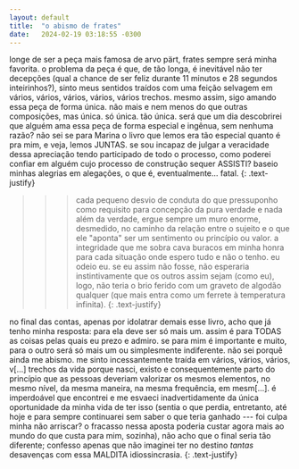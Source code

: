 ```yaml
---
layout: default
title:  "o abismo de frates"
date:   2024-02-19 03:18:55 -0300
---
```


longe de ser a peça mais famosa de arvo pärt, frates sempre será minha favorita.
o problema da peça é que, de tão longa, é inevitável não ter decepções (qual a chance de ser feliz durante 11 minutos e 28 segundos inteirinhos?), sinto meus sentidos traídos com uma feição selvagem em vários, vários, vários, vários, vários trechos.
mesmo assim, sigo amando essa peça de forma única.
não mais e nem menos do que outras composições, mas única. só única. tão única.
será que um dia descobrirei que alguém ama essa peça de forma especial e ingênua, sem nenhuma razão?
não sei se para Marina o livro que lemos era tão especial quanto é pra mim, e veja, lemos JUNTAS.
se sou incapaz de julgar a veracidade dessa apreciação tendo participado de todo o processo, como poderei confiar em alguém cujo processo de construção sequer ASSISTI? baseio minhas alegrias em alegações, o que é, eventualmente... fatal.
{: .text-justify}
>>> cada pequeno desvio de conduta do que pressuponho como requisito para concepção da pura verdade e nada além da verdade, ergue sempre um muro enorme, desmedido, no caminho da relação entre o sujeito e o que ele "aponta" ser um sentimento ou princípio ou valor.
a integridade que me sobra cava buracos em minha honra para cada situação onde espero tudo e não o tenho. eu odeio eu. se eu assim não fosse, não esperaria instintivamente que os outros assim sejam (como eu), logo, não teria o brio ferido com um graveto de algodão qualquer (que mais entra como um ferrete à temperatura infinita).
{: .text-justify}

no final das contas, apenas por idolatrar demais esse livro, acho que já tenho minha resposta: para ela deve ser só mais um.
assim é para TODAS as coisas pelas quais eu prezo e admiro.
se para mim é importante e muito, para o outro será só mais um ou simplesmente indiferente. não sei porquê ainda me abismo. me sinto incessantemente traída em vários, vários, vários, v[...] trechos da vida porque nasci, existo e consequentemente parto do princípio que as pessoas deveriam valorizar os mesmos elementos, no mesmo nível, da mesma maneira, na mesma frequência, em mesm[...]. é imperdoável que encontrei e me esvaeci inadvertidamente da única oportunidade da minha vida de ter isso (sentia o que perdia, entretanto, até hoje e para sempre continuarei sem saber o que teria ganhado --- foi culpa minha não arriscar? o fracasso nessa aposta poderia custar agora mais ao mundo do que custa para mim, sozinha), não acho que o final seria tão diferente; confesso apenas que não imaginei ter no destino _tantas_ desavenças com essa MALDITA idiossincrasia.
{: .text-justify}